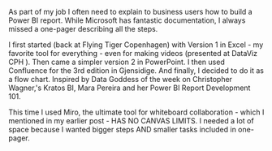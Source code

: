 As part of my job I often need to explain to business users how to build a Power BI report. While Microsoft has fantastic documentation, I always missed a one-pager describing all the steps.

I first started (back at Flying Tiger Copenhagen) with Version 1 in Excel - my favorite tool for everything - even for making videos (presented at DataViz CPH ). Then came a simpler version 2 in PowerPoint. I then used Confluence for the 3rd edition in Gjensidige. And finally, I decided to do it as a flow chart. Inspired by Data Goddess of the week on Christopher Wagner,'s Kratos BI, Mara Pereira and her Power BI Report Development 101. 

This time I used Miro, the ultimate tool for whiteboard collaboration - which I mentioned in my earlier post - HAS NO CANVAS LIMITS. I needed a lot of space because I wanted bigger steps AND smaller tasks included in one-pager.
